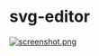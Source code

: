 # svg-editor
[![screenshot.png](https://raw.githubusercontent.com/mrdoob/svg-editor/master/screenshot.png)](https://mrdoob.github.io/svg-editor/)
